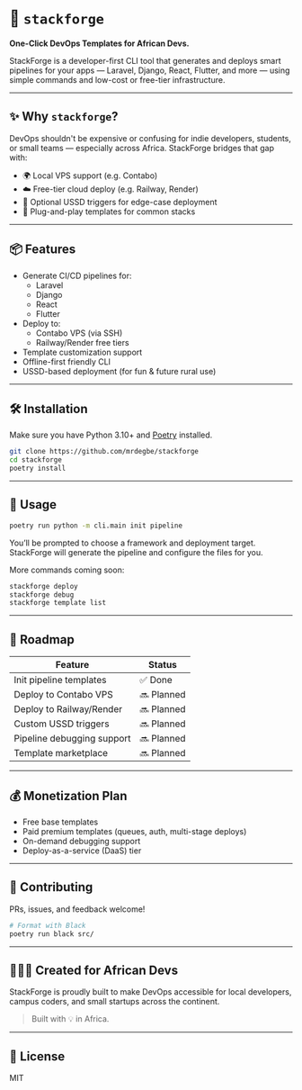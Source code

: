 
# 🚀 `stackforge`

**One-Click DevOps Templates for African Devs.**

StackForge is a developer-first CLI tool that generates and deploys smart pipelines for your apps — Laravel, Django, React, Flutter, and more — using simple commands and low-cost or free-tier infrastructure.

---

## ✨ Why `stackforge`?

DevOps shouldn't be expensive or confusing for indie developers, students, or small teams — especially across Africa. StackForge bridges that gap with:

- 🌍 Local VPS support (e.g. Contabo)
- ☁️ Free-tier cloud deploy (e.g. Railway, Render)
- 📱 Optional USSD triggers for edge-case deployment
- 🔧 Plug-and-play templates for common stacks

---

## 📦 Features

- Generate CI/CD pipelines for:
  - Laravel
  - Django
  - React
  - Flutter
- Deploy to:
  - Contabo VPS (via SSH)
  - Railway/Render free tiers
- Template customization support
- Offline-first friendly CLI
- USSD-based deployment (for fun & future rural use)

---

## 🛠 Installation

Make sure you have Python 3.10+ and [Poetry](https://python-poetry.org/) installed.

```bash
git clone https://github.com/mrdegbe/stackforge
cd stackforge
poetry install
````

---

## 🚀 Usage

```bash
poetry run python -m cli.main init pipeline
```

You’ll be prompted to choose a framework and deployment target. StackForge will generate the pipeline and configure the files for you.

More commands coming soon:

```bash
stackforge deploy
stackforge debug
stackforge template list
```

---

## 📅 Roadmap

| Feature                    | Status     |
| -------------------------- | ---------- |
| Init pipeline templates    | ✅ Done     |
| Deploy to Contabo VPS      | 🔜 Planned |
| Deploy to Railway/Render   | 🔜 Planned |
| Custom USSD triggers       | 🔜 Planned |
| Pipeline debugging support | 🔜 Planned |
| Template marketplace       | 🔜 Planned |

---

## 💰 Monetization Plan

* Free base templates
* Paid premium templates (queues, auth, multi-stage deploys)
* On-demand debugging support
* Deploy-as-a-service (DaaS) tier

---

## 🤝 Contributing

PRs, issues, and feedback welcome!

```bash
# Format with Black
poetry run black src/
```

---

## 👨🏾‍💻 Created for African Devs

StackForge is proudly built to make DevOps accessible for local developers, campus coders, and small startups across the continent.

> Built with 💡 in Africa.

---

## 📄 License

MIT
